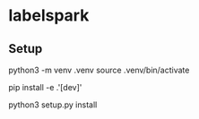 # labelspark

## Setup

python3 -m venv .venv
source .venv/bin/activate

pip install -e .'[dev]'

python3 setup.py install
